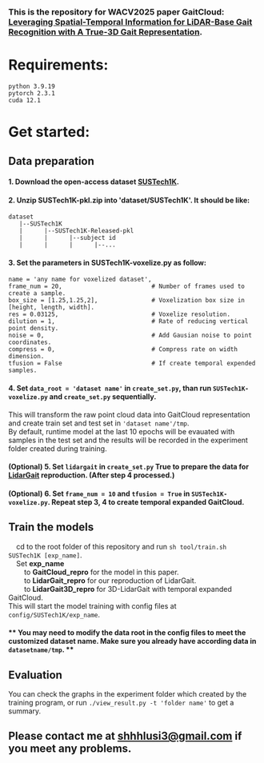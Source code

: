 ### This is the repository for WACV2025 paper GaitCloud: [Leveraging Spatial-Temporal Information for LiDAR-Base Gait Recognition with A True-3D Gait Representation](https://openaccess.thecvf.com/content/WACV2025/papers/Zhang_GaitCloud_Leveraging_Spatial-Temporal_Information_for_LiDAR-Base_Gait_Recognition_with_A_WACV_2025_paper.pdf).

# Requirements:
    python 3.9.19  
    pytorch 2.3.1  
    cuda 12.1

# Get started:
## Data preparation
#### 1. Download the open-access dataset [SUSTech1K](https://openxlab.org.cn/datasets/noahshen/SUSTech1K).  
#### 2. Unzip SUSTech1K-pkl.zip into 'dataset/SUSTech1K'. It should be like:  
    dataset
       |--SUSTech1K
       |      |--SUSTech1K-Released-pkl
       |      |      |--subject id
       |      |      |      |--...
#### 3. Set the parameters in **SUSTech1K-voxelize.py** as follow:  
    name = 'any name for voxelized dataset',  
    frame_num = 20,                         # Number of frames used to create a sample.  
    box_size = [1.25,1.25,2],               # Voxelization box size in [height, length, width].  
    res = 0.03125,                          # Voxelize resolution.  
    dilution = 1,                           # Rate of reducing vertical point density.  
    noise = 0,                              # Add Gausian noise to point coordinates.  
    compress = 0,                           # Compress rate on width dimension.  
    tfusion = False                         # If create temporal expended samples.  
#### 4. Set `data_root = 'dataset name'` in `create_set.py`, than run `SUSTech1K-voxelize.py` and `create_set.py` sequentially.  
This will transform the raw point cloud data into GaitCloud representation and create train set and test set in `'dataset name'/tmp`.  
By default, runtime model at the last 10 epochs will be evauated with samples in the test set and the results will be recorded in the experiment folder created during training.
#### \(Optional\) 5. Set `lidargait` in `create_set.py` True to prepare the data for [LidarGait](https://openaccess.thecvf.com/content/CVPR2023/papers/Shen_LidarGait_Benchmarking_3D_Gait_Recognition_With_Point_Clouds_CVPR_2023_paper.pdf)   reproduction. \(After step 4 processed.\)  
#### \(Optional\) 6. Set `frame_num = 10` and `tfusion = True` in `SUSTech1K-voxelize.py`. Repeat step 3, 4 to create temporal expanded GaitCloud.  

## Train the models  
&nbsp;&nbsp;&nbsp;&nbsp;cd to the root folder of this repository and run `sh tool/train.sh SUSTech1K [exp_name]`.  
&nbsp;&nbsp;&nbsp;&nbsp;Set **exp_name**  
&nbsp;&nbsp;&nbsp;&nbsp;&nbsp;&nbsp;&nbsp;&nbsp;to **GaitCloud_repro** for the model in this paper.  
&nbsp;&nbsp;&nbsp;&nbsp;&nbsp;&nbsp;&nbsp;&nbsp;to **LidarGait_repro** for our reproduction of LidarGait.  
&nbsp;&nbsp;&nbsp;&nbsp;&nbsp;&nbsp;&nbsp;&nbsp;to **LidarGait3D_repro** for 3D-LidarGait with temporal expanded GaitCloud.  
This will start the model training with config files at `config/SUSTech1K/exp_name`.  
#### \*\* You may need to modify the data root in the config files to meet the customized dataset name. Make sure you already have according data in `datasetname/tmp`. \*\*

## Evaluation
You can check the graphs in the experiment folder which created by the training program, or run `./view_result.py -t 'folder name'` to get a summary.

##  Please contact me at shhhlusi3@gmail.com if you meet any problems.
